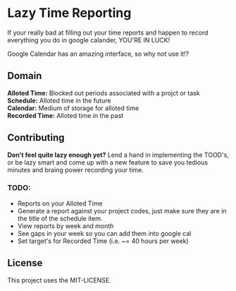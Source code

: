 Lazy Time Reporting
==============

If your really bad at filling out your time reports and happen to record everything you do in google calander, YOU'RE IN LUCK!

Google Calendar has an amazing interface, so why not use it!?

## Domain

__Alloted Time:__ Blocked out periods associated with a projct or task  
__Schedule:__ Alloted time in the future  
__Calendar:__ Medium of storage for alloted time  
__Recorded Time:__ Alloted time in the past

## Contributing
__Don't feel quite lazy enough yet?__ Lend a hand in implementing the TOOD's, or be lazy smart and come up with a new feature to save you tedious minutes and braing power recording your time.

### TODO:

- Reports on your Alloted Time
- Generate a report against your project codes, just make sure they are in the title of the schedule item.
- View reports by week and month
- See gaps in your week so you can add them into google cal
- Set target's for Recorded Time (i.e. ~= 40 hours per week)

## License
This project uses the MIT-LICENSE.
